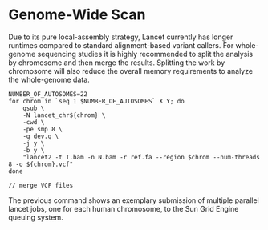 # Genome-Wide Scan

Due to its pure local-assembly strategy, Lancet currently has longer runtimes compared to standard alignment-based variant callers. For whole-genome sequencing studies it is highly recommended to split the analysis by chromosome and then merge the results. Splitting the work by chromosome will also reduce the overall memory requirements to analyze the whole-genome data.

```
NUMBER_OF_AUTOSOMES=22
for chrom in `seq 1 $NUMBER_OF_AUTOSOMES` X Y; do
	qsub \
	-N lancet_chr${chrom} \
	-cwd \
	-pe smp 8 \
	-q dev.q \
	-j y \
	-b y \
	"lancet2 -t T.bam -n N.bam -r ref.fa --region $chrom --num-threads 8 -o ${chrom}.vcf"
done

// merge VCF files
```
The previous command shows an exemplary submission of multiple parallel lancet jobs, one for each human chromosome, to the Sun Grid Engine queuing system.

